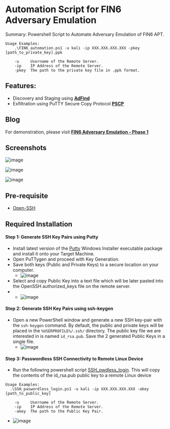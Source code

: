 # Automation Script for FIN6 Adversary Emulation

Summary: Powershell Script to Automate Adversary Emulation of FIN6 APT.

```
Usage Examples:
    .\FIN6_automation.ps1 -u kali -ip XXX.XXX.XXX.XXX -pkey [path_to_private_key].ppk

    -u     Username of the Remote Server.
    -ip    IP Address of the Remote Server.
    -pkey  The path to the private key file in .ppk format.
```

## Features:
- Discovery and Staging using [**AdFind**](https://www.joeware.net/freetools/tools/adfind/)
- Exfiltration using PuTTY Secure Copy Protocol [**PSCP**](https://www.chiark.greenend.org.uk/~sgtatham/putty/latest.html)

## Blog
For demonstration, please visit [**FIN6 Adversary Emulation - Phase 1**](https://kengentenerende.github.io/posts/FIN6-Adversary-Emulation-Phase-1/)

## Screenshots
![image](https://github.com/kengentenerende/Automation-FIN6-Adversary-Emulation/assets/46080752/b1ca41a3-d0fd-4aab-b174-8debf16b193d)

![image](https://github.com/kengentenerende/Automation-FIN6-Adversary-Emulation/assets/46080752/5a0b3803-605d-487b-a923-174173f7901b)

![image](https://github.com/kengentenerende/Automation-FIN6-Adversary-Emulation/assets/46080752/6830f6e7-3ca0-4366-b762-4604d0527e43)

## Pre-requisite
- [Open-SSH](https://github.com/PowerShell/Win32-OpenSSH)

## Required Installation

#### Step 1: Generate SSH Key Pairs using Putty

- Install latest version of the [Putty](https://www.chiark.greenend.org.uk/~sgtatham/putty/latest.html) Windows Installer executable package and install it onto your Target Machine.
- Open PuTTygen and proceed with Key Generation.
- Save both keys (Public and Private Keys) to a secure location on your computer.
  - ![image](https://github.com/kengentenerende/Automation-FIN6-Adversary-Emulation/assets/46080752/bb16249a-0267-4460-9124-2079ba4d09b1)
- Select and copy Public Key into a text file which will be later pasted into the OpenSSH authorized_keys file on the remote server.
- 
  - ![image](https://github.com/kengentenerende/Automation-FIN6-Adversary-Emulation/assets/46080752/d6ffb213-8f64-4b51-9d81-3606f30d41ba)

#### Step 2: Generate SSH Key Pairs using ssh-keygen
- Open a new PowerShell window and generate a new SSH key-pair with the `ssh-keygen` command. By default, the public and private keys will be placed in the `%USERPROFILE%/.ssh/` directory. The public key file we are interested in is named `id_rsa.pub`. Save the 2 generated Public Keys in a single file.
  - ![image](https://github.com/kengentenerende/Automation-FIN6-Adversary-Emulation/assets/46080752/2ad76b58-2987-4489-abb1-c1c154a57ff4)
  
#### Step 3: Passwordless SSH Connectivity to Remote Linux Device
-   Run the following powershell script [SSH_pwdless_login](https://github.com/kengentenerende/Automation-FIN6-Adversary-Emulation/blob/main/_script/SSH_pwdless_login.ps1). This will copy the contents of the id_rsa.pub public key to a remote Linux device

```
Usage Examples:
  .\SSH_paswordless_login.ps1 -u kali -ip XXX.XXX.XXX.XXX -akey [path_to_public_key]

    -u     Username of the Remote Server.
    -ip    IP Address of the Remote Server.
    -akey  The path to the Public Key Pair.
```
  - ![image](https://github.com/kengentenerende/Automation-FIN6-Adversary-Emulation/assets/46080752/cecc7338-bdc3-4108-a7ad-4280739bc371)
